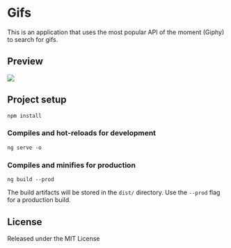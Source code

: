 # Gifs

This is an application that uses the most popular API of the moment (Giphy) to search for gifs.

## Preview

![](/.readme-static/app.jpg)

## Project setup

```
npm install
```

### Compiles and hot-reloads for development

```
ng serve -o
```

### Compiles and minifies for production

```
ng build --prod
```

The build artifacts will be stored in the `dist/` directory. Use the `--prod` flag for a production build.

## License

Released under the MIT License
